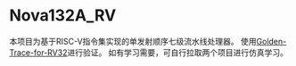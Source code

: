 # Nova132A_RV
本项目为基于RISC-V指令集实现的单发射顺序七级流水线处理器。
使用[Golden-Trace-for-RV32](https://github.com/fluctlight001/Golden-Trace-for-RV32)进行验证。
如有学习需要，可自行拉取两个项目进行仿真学习。
